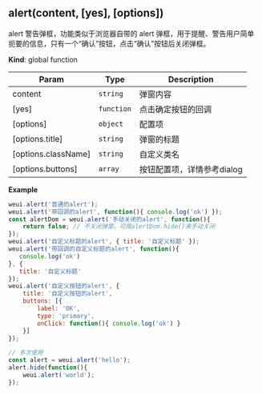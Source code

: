 <a name="alert"></a>

## alert(content, [yes], [options])
alert 警告弹框，功能类似于浏览器自带的 alert 弹框，用于提醒、警告用户简单扼要的信息，只有一个“确认”按钮，点击“确认”按钮后关闭弹框。

**Kind**: global function  

| Param | Type | Description |
| --- | --- | --- |
| content | <code>string</code> | 弹窗内容 |
| [yes] | <code>function</code> | 点击确定按钮的回调 |
| [options] | <code>object</code> | 配置项 |
| [options.title] | <code>string</code> | 弹窗的标题 |
| [options.className] | <code>string</code> | 自定义类名 |
| [options.buttons] | <code>array</code> | 按钮配置项，详情参考dialog |

**Example**  
```js
weui.alert('普通的alert');
weui.alert('带回调的alert', function(){ console.log('ok') });
const alertDom = weui.alert('手动关闭的alert', function(){
    return false; // 不关闭弹窗，可用alertDom.hide()来手动关闭
});
weui.alert('自定义标题的alert', { title: '自定义标题' });
weui.alert('带回调的自定义标题的alert', function(){
   console.log('ok')
}, {
   title: '自定义标题'
});
weui.alert('自定义按钮的alert', {
    title: '自定义按钮的alert',
    buttons: [{
        label: 'OK',
        type: 'primary',
        onClick: function(){ console.log('ok') }
    }]
});

// 多次使用
const alert = weui.alert('hello');
alert.hide(function(){
    weui.alert('world');
});
```
